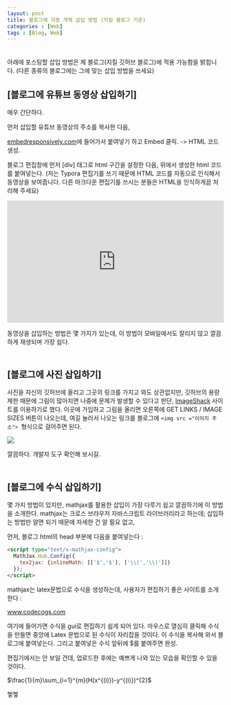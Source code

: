 ```yaml
---
layout: post
title: 블로그에 각종 개체 삽입 방법 (지킬 블로그 기준)
categories : [Web]
tags : [Blog, Web]
---
```


<span style = "line-height:50%"><br></span>

아래에 포스팅할 삽입 방법은 제 블로그(지킬 깃허브 블로그)에 적용 가능함을 밝힙니다. (다른 종류의 블로그에는 그에 맞는 삽입 방법을 쓰세요)

## [블로그에 유튜브 동영상 삽입하기]

매우 간단하다.

먼저 삽입할 유튜브 동영상의 주소를 복사한 다음,

<a href = "http://embedresponsively.com/ ">embedresponsively.com</a>에 들어가서 붙여넣기 하고 Embed 클릭. -> HTML 코드 생성.

블로그 편집창에 먼저 [div] 태그로 html 구간을 설정한 다음, 위에서 생성한 html 코드를 붙여넣는다. (저는 Typora 편집기를 쓰기 때문에 HTML 코드를 자동으로 인식해서 동영상을 보여줍니다. 다른 마크다운 편집기를 쓰시는 분들은 HTML을 인식하게끔 처리해 주세요)

<div>
    <style>.embed-container { position: relative; padding-bottom: 56.25%; height: 0; overflow: hidden; max-width: 100%; } .embed-container iframe, .embed-container object, .embed-container embed { position: absolute; top: 0; left: 0; width: 100%; height: 100%; }</style><div class='embed-container'><iframe src='https://www.youtube.com/embed/DCJ7XY12lwM' frameborder='0' allowfullscreen></iframe></div>
</div>


동영상을 삽입하는 방법은 몇 가지가 있는데, 이 방법이 모바일에서도 잘리지 않고 깔끔하게 재생되며 가장 쉽다.

<span style = "line-height:50%"><br></span>

## [블로그에 사진 삽입하기]

사진을 자신의 깃허브에 올리고 그곳의 링크를 가지고 와도 상관없지만, 깃허브의 용량 제한 때문에 그림이 많아지면 나중에 문제가 발생할 수 있다고 판단, <a href = "https://imageshack.us/">ImageShack</a> 사이트를 이용하기로 했다. 이곳에 가입하고 그림을 올리면 오른쪽에 GET LINKS / IMAGE SIZES 버튼이 나오는데, 여길 눌러서 나오는 링크를 블로그에 `<img src ="이미지 주소"> `형식으로 걸어주면 된다.

<img src = "https://imageshack.com/a/img923/9969/Tnpsah.jpg">

깔끔하다. 개발자 도구 확인해 보시길.

<span style = "line-height:50%"><br></span>

## [블로그에 수식 삽입하기]

몇 가지 방법이 있지만, mathjax를 활용한 삽입이 가장 다루기 쉽고 깔끔하기에 이 방법을 소개한다. mathjax는 크로스 브라우저 자바스크립트 라이브러리라고 하는데; 삽입하는 방법만 알면 되기 때문에 자세한 건 알 필요 없고,

먼저, 블로그 html의 head 부분에 다음을 붙여넣는다 :

```html
<script type="text/x-mathjax-config">
  MathJax.Hub.Config({
    tex2jax: {inlineMath: [['$','$'], ['\\(','\\)']]}
  });
</script>
```

mathjax는 latex문법으로 수식을 생성하는데, 사용자가 편집하기 좋은 사이트를 소개한다 :

www.codecogs.com

여기에 들어가면 수식을 gui로 편집하기 쉽게 되어 있다. 마우스로 열심히 클릭해 수식을 만들면 중앙에 Latex 문법으로 된 수식이 자리잡을 것이다. 이 수식을 복사해 와서 블로그에 붙여넣는다. 그리고 붙여넣은 수식 앞뒤에 $를 붙여주면 완성.

편집기에서는 안 보일 건데, 업로드한 후에는 예쁘게 나와 있는 모습을 확인할 수 있을 것이다.

$\frac{1}{m}\sum_{i=1}^{m}(H(x^{(i)})-y^{(i)})^{2}$

헿헿



<span style = "line-height:50%"><br></span>

